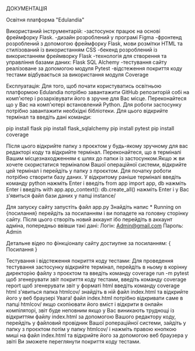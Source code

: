 ДОКУМЕНТАЦІЯ

Освітня платформа "Edulandia"


Використаний інструментарій:
-застосунок працює на основі фреймфорку Flask.
-дизайн розроблений у програмі Figma
-фронтенд розроблений з допомогою фреймфорку Flask, мови розмітки HTML та стилізований із використанням CSS
-бекенд розроблений із використанням фреймворку Flask
-технологія для створення та управління базами даних: Flask SQL Alchemy 
-тестування сайту реалізоване за допомогою модуля Pytest
-відстеження покриття коду тестами відбувається за використання модуля Coverage


Експлуатація:
Для того, щоб почати користуватись освітньою платформою Edulandia потрібно завантажити
GitHub репозиторій собі на комп'ютер і розархівувати його в зручне для Вас місце.
Переконайтеся що у Вас на комп'ютері встановлений Python.
Для роботи застосунку потрібно завантажити необхідні бібліотеки. Для цього відкрийте
термінал та введіть дані команди:

pip install flask
pip install flask_sqlalchemy
pip install pytest
pip install coverage

Після цього відкрийте папку з проєктом у будь-якому зручному для вас редакторі коду та
відкрийте термінал. Переконайтеся, що в терміналі Вашим місцезнаходженням є шлях до папки 
із застосунком.Якщо ж ви хочете скористатися терміналом Вашої операційної системи, 
відкрийте цей термінал і перейдіть у папку з проєктом.
Для початку роботи потрібно створити базу даних. У відкритому раніше терміналі введіть команду
python
нажміть Enter і введіть
from app import app, db
нажміть Enter і введіть
with app.app_context():
    db.create_all()
нажміть Enter і у Вас з'явиться файл бази даних у папці instance/

Для запуску сайту запустіть файл app.py
Знайдіть напис  * Running on {посилання}
перейдіть за посиланням і ви попадете на головну сторінку сайту.
Після цього створіть новий аккаунт ібо перейдіть в аккаунт адміна, попередньо ввівши такі
дані:
Логін: Admin@gmail.com
Пароль: Admin

Детальне відео по фінкціоналу сайту достиупне за посиланням:
{ Посилання }


Тестування і відстеження покриття коду тестами:
Для проведення тестування застосунку відкрийте термінал, перейдіть в ньому в корінну директорію
файлу з проєктом та введіть команду
coverage run -m pytest
щоб згенерувати звіт покриття коду тестами, введіть команду
coverage report
щоб згенерувати звіт у форматі html введіть команду
coverage html
з'явиться папка htmlcov/
знайдіть в ній файл index.html та відкрийте його у веб браузері
Увага! файл index.html потрібно відкривати саме в папці htmlcov/
якщо скопіювати його вміст і відкрити в онлайн компіляторі, звіт буде неповним
якщо у Вас виникають труднощі із відкриттям файлу index.html за допомогою Вашого редактору коду,
перейдіть у файловий провідник Вашої ропераційної системи, зайдіть у папку з проєктом потім
у папку htmlcov/ і нажміть правою кнопкою миші на файл index.html та відкрийте його
за допомогою веб браузера
у звіті Ви зможете переглянути покриття коду тестами.